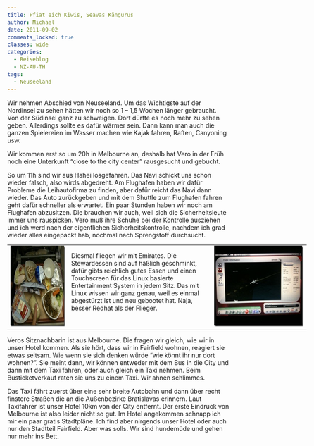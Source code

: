 ```yaml
---
title: Pfiat eich Kiwis, Seavas Kängurus
author: Michael
date: 2011-09-02
comments_locked: true
classes: wide
categories:
  - Reiseblog
  - NZ-AU-TH
tags:
  - Neuseeland
---
```


<p>Wir nehmen Abschied von Neuseeland. Um das Wichtigste auf der Nordinsel zu sehen h&auml;tten wir noch so 1 &ndash; 1,5 Wochen l&auml;nger gebraucht. Von der S&uuml;dinsel ganz zu schweigen. Dort d&uuml;rfte es noch mehr zu sehen geben. Allerdings sollte es daf&uuml;r w&auml;rmer sein. Dann kann man auch die ganzen Spielereien im Wasser machen wie Kajak fahren, Raften, Canyoning usw.</p>
<p>Wir kommen erst so um 20h in Melbourne an, deshalb hat Vero in der Fr&uuml;h noch eine Unterkunft &ldquo;close to the city center&rdquo; rausgesucht und gebucht.</p>
<p>So um 11h sind wir aus Hahei losgefahren. Das Navi schickt uns schon wieder falsch, also wirds abgedreht. Am Flughafen haben wir daf&uuml;r Probleme die Leihautofirma zu finden, aber daf&uuml;r reicht das Navi dann wieder. Das Auto zur&uuml;ckgeben und mit dem Shuttle zum Flughafen fahren geht daf&uuml;r schneller als erwartet. Ein paar Stunden haben wir noch am Flughafen abzusitzen. Die brauchen wir auch, weil sich die Sicherheitsleute immer uns rauspicken. Vero mu&szlig; ihre Schuhe bei der Kontrolle ausziehen und ich werd nach der eigentlichen Sicherheitskontrolle, nachdem ich grad wieder alles eingepackt hab, nochmal nach Sprengstoff durchsucht.</p>

<table style="width: 680px;" border="0" cellspacing="0" cellpadding="2">
<tbody>
<tr>
<td valign="top" width="133"><a href="/assets/images/2011/09/IMG_1002.jpg"><img src="/assets/images/2011/09/IMG_1002_thumb.jpg" width="244" height="184" alt="IMG_1002" border="0" /></a></td>
<td valign="top" width="327">
<p>Diesmal fliegen wir mit Emirates. Die Stewardessen sind auf h&auml;&szlig;lich geschminkt, daf&uuml;r gibts reichlich gutes Essen und einen Touchscreen f&uuml;r das Linux basierte Entertainment System in jedem Sitz. Das mit Linux wissen wir ganz genau, weil es einmal abgest&uuml;rzt ist und neu gebootet hat. Naja, besser Redhat als der Flieger.</p>
</td>
<td valign="top" width="218"><a href="/assets/images/2011/09/IMG_1005.jpg"><img src="/assets/images/2011/09/IMG_1005_thumb.jpg" width="244" height="184" alt="IMG_1005" border="0" /></a></td>
</tr>
</tbody>
</table>

<p>Veros Sitznachbarin ist aus Melbourne. Die fragen wir gleich, wie wir in unser Hotel kommen. Als sie h&ouml;rt, dass wir in Fairfield wohnen, reagiert sie etwas seltsam. Wie wenn sie sich denken w&uuml;rde &ldquo;wie k&ouml;nnt ihr nur dort wohnen?&rdquo;. Sie meint dann, wir k&ouml;nnen entweder mit dem Bus in die City und dann mit dem Taxi fahren, oder auch gleich ein Taxi nehmen. Beim Busticketverkauf raten sie uns zu einem Taxi. Wir ahnen schlimmes.</p>
<p>Das Taxi f&auml;hrt zuerst &uuml;ber eine sehr breite Autobahn und dann &uuml;ber recht finstere Stra&szlig;en die an die Au&szlig;enbezirke Bratislavas erinnern. Laut Taxifahrer ist unser Hotel 10km von der City entfernt. Der erste Eindruck von Melbourne ist also leider nicht so gut. Im Hotel angekommen schnapp ich mir ein paar gratis Stadtpl&auml;ne. Ich find aber nirgends unser Hotel oder auch nur den Stadtteil Fairfield. Aber was solls. Wir sind hundem&uuml;de und gehen nur mehr ins Bett.</p>
